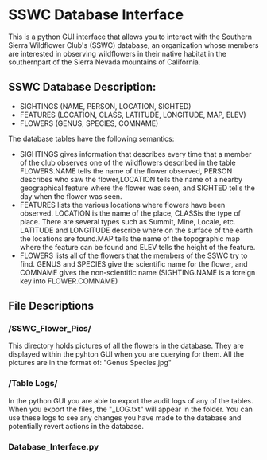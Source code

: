 # SSWC Database Interface

This is a python GUI interface that allows you to interact with the Southern Sierra Wildflower Club's (SSWC) database, an organization whose members are interested in observing wildflowers in their native habitat in the southernpart of the Sierra Nevada mountains of California.

## SSWC Database Description:

* SIGHTINGS (NAME, PERSON, LOCATION, SIGHTED)
* FEATURES (LOCATION, CLASS, LATITUDE, LONGITUDE, MAP, ELEV)
* FLOWERS (GENUS, SPECIES, COMNAME)

The database tables have the following semantics:
* SIGHTINGS gives information that describes every time that a member of the club observes one of the wildflowers described in the table FLOWERS.NAME tells the name of the flower observed, PERSON describes who saw the flower,LOCATION tells the name of a nearby geographical feature where the flower was seen, and SIGHTED tells the day when the flower was seen.
* FEATURES lists the various locations where flowers have been observed.  LOCATION is the name of the place, CLASSis the type of place.  There are several types such as Summit, Mine, Locale, etc.  LATITUDE and LONGITUDE describe where on the surface of the earth the locations are found.MAP tells the name of the topographic map where the feature can be found and ELEV tells the height of the feature.
* FLOWERS lists all of the flowers that the members of the SSWC try to find.  GENUS and SPECIES give the scientific name for the flower, and COMNAME gives the non-scientific name (SIGHTING.NAME is a foreign key into FLOWER.COMNAME)

## File Descriptions

### /SSWC_Flower_Pics/

This directory holds pictures of all the flowers in the database.  They are displayed within the pyhton GUI when you are querying for them.  All the pictures are in the format of: "Genus Species.jpg" 

### /Table Logs/

In the python GUI you are able to export the audit logs of any of the tables.  When you export the files, the "<Table Name>_LOG.txt" will appear in the folder.  You can use these logs to see any changes you have made to the database and potentially revert actions in the database.

### Database_Interface.py